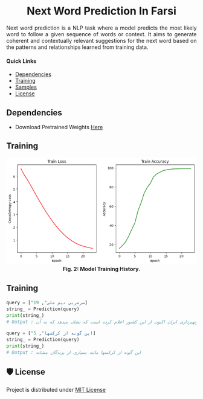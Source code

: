 <p align="center">
  <h1 align="center" >Next Word Prediction In Farsi</h1>
</p>

<body>
    <p align="justify">
        Next word prediction is a NLP task
        where a model predicts the most likely word to follow a given sequence of words or context.
        It aims to generate coherent and contextually relevant suggestions
        for the next word based on the patterns and relationships learned from training data.
    </p>
</body>

#### **Quick Links**
- [Dependencies](#Dependencies)
- [Training](#Training)
- [Samples](#Samples)
- [License](#License)

## Dependencies
- Download Pretrained Weights [Here](https://huggingface.co/ordaktaktak/Next-Word-Prediction)

## Training
<p align="center">
  <div align="center"><img src="model_history.png"></div>
  <div align="center"><figcaption><strong>Fig. 2: Model Training History.</strong></figcaption></div>
</p>

## Training
```py
query = ["سرمربی تیم ملی", 19]
string_ = Prediction(query)
print(string_)
# Output : سرمربی تیم ملی وزنهبرداری ایران اکنون از این کشور اعلام کرده است که نشان میدهد که به آن
```

```py
query = ["این گونه از کرکسها", 5]
string_ = Prediction(query)
print(string_)
# Output : این گونه از کرکسها مانند بسیاری از پرندگان مشابه
```

## 🛡️ License <a name="license"></a>
Project is distributed under [MIT License](https://github.com/Saeed-Biabani/Next-Word-Prediction/blob/main/LICENSE)
